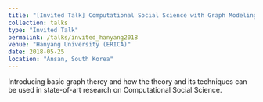 ```yaml
---
title: "[Invited Talk] Computational Social Science with Graph Modeling"
collection: talks
type: "Invited Talk"
permalink: /talks/invited_hanyang2018
venue: "Hanyang University (ERICA)"
date: 2018-05-25
location: "Ansan, South Korea"
---
```


Introducing basic graph theroy and how the theory and its techniques 
can be used in state-of-art research on Computational Social Science.

